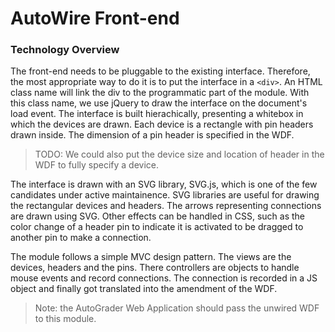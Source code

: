 AutoWire Front-end
===
### Technology Overview
The front-end needs to be pluggable to the existing interface. Therefore, the most appropriate way to do it is to put the interface in a `<div>`. An HTML class name will link the div to the programmatic part of the module. With this class name, we use jQuery to draw the interface on the document's load event. The interface is built hierachically, presenting a whitebox in which the devices are drawn. Each device is a rectangle with pin headers drawn inside. The dimension of a pin header is specified in the WDF. 

> TODO: We could also put the device size and location of header in the WDF to fully specify a device.

The interface is drawn with an SVG library, SVG.js, which is one of the few candidates under active maintainence. SVG libraries are useful for drawing the rectangular devices and headers. The arrows representing connections are drawn using SVG. Other effects can be handled in CSS, such as the color change of a header pin to indicate it is activated to be dragged to another pin to make a connection.

The module follows a simple MVC design pattern. The views are the devices, headers and the pins. There controllers are objects to handle mouse events and record connections. The connection is recorded in a JS object and finally got translated into the amendment of the WDF.

> Note: the AutoGrader Web Application should pass the unwired WDF to this module.

